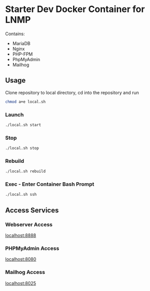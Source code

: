 # Starter Dev Docker Container for LNMP

Contains:

- MariaDB
- Nginx
- PHP-FPM
- PhpMyAdmin
- Mailhog

## Usage

Clone repository to local directory, cd into the repository and run

```bash
chmod a+e local.sh
```

### Launch

```bash
./local.sh start
```

### Stop

```bash
./local.sh stop
```

### Rebuild

```bash
./local.sh rebuild
```

### Exec - Enter Container Bash Prompt

```bash
./local.sh ssh
```

## Access Services

### Webserver Access

[localhost:8888](localhost:8888)

### PHPMyAdmin Access

[localhost:8080](localhost:8080)

### Mailhog Access

[localhost:8025](localhost:8025)
